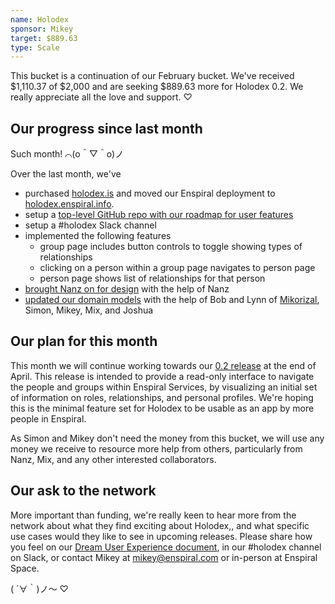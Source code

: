 ```yaml
---
name: Holodex
sponsor: Mikey
target: $889.63
type: Scale
---
```

This bucket is a continuation of our February bucket. We've received $1,110.37 of $2,000 and are seeking $889.63 more for Holodex 0.2. We really appreciate all the love and support. ♡

## Our progress since last month

Such month! ⌒(o＾▽＾o)ノ

Over the last month, we've
- purchased [holodex.is](http://holodex.is) and moved our Enspiral deployment to [holodex.enspiral.info](http://holodex.enspiral.info).
- setup a [top-level GitHub repo with our roadmap for user features](https://github.com/open-app/holodex/issues)
- setup a #holodex Slack channel
- implemented the following features
  - group page includes button controls to toggle showing types of relationships
  - clicking on a person within a group page navigates to person page
  - person page shows list of relationships for that person
- [brought Nanz on for design](https://github.com/open-app/holodex/issues/16#issuecomment-85870813) with the help of Nanz
- [updated our domain models](https://github.com/openvocab/holodex/issues) with the help of Bob and Lynn of [Mikorizal](http://mikorizal.org/), Simon, Mikey, Mix, and Joshua

## Our plan for this month

This month we will continue working towards our [0.2 release](https://github.com/open-app/holodex/milestones/0.2%20-%20Read-Only%20Multi-Group%20Madness) at the end of April. This release is intended to provide a read-only interface to navigate the people and groups within Enspiral Services, by visualizing an initial set of information on roles, relationships, and personal profiles. We're hoping this is the minimal feature set for Holodex to be usable as an app by more people in Enspiral.

As Simon and Mikey don't need the money from this bucket, we will use any money we receive to resource more help from others, particularly from Nanz, Mix, and any other interested collaborators.

## Our ask to the network

More important than funding, we're really keen to hear more from the network about what they find exciting about Holodex,, and what specific use cases would they like to see in upcoming releases. Please share how you feel on our [Dream User Experience document](https://docs.google.com/document/d/1fSWZsjm7qHOwkDoF19olutmUsm65m3_AVoveior-2Hw/edit#), in our #holodex channel on Slack, or contact Mikey at mikey@enspiral.com or in-person at Enspiral Space.

( ´∀｀)ノ～ ♡
